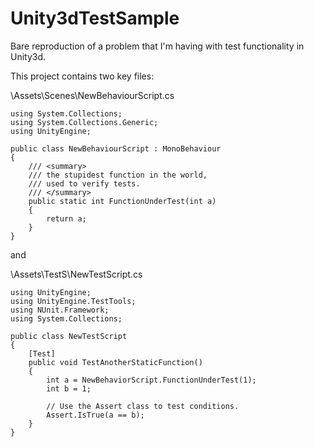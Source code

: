 # Unity3dTestSample

Bare reproduction of a problem that I'm having with test functionality in Unity3d. 

This project contains two key files:  

\Assets\Scenes\NewBehaviourScript.cs

```
using System.Collections;
using System.Collections.Generic;
using UnityEngine;

public class NewBehaviourScript : MonoBehaviour 
{
	/// <summary>
	/// the stupidest function in the world, 
	/// used to verify tests.
	/// </summary>
	public static int FunctionUnderTest(int a)
	{
		return a;
	}
}
```

and 

\Assets\TestS\NewTestScript.cs

```
using UnityEngine;
using UnityEngine.TestTools;
using NUnit.Framework;
using System.Collections;

public class NewTestScript 
{
    [Test]
    public void TestAnotherStaticFunction() 
    {
        int a = NewBehaviorScript.FunctionUnderTest(1);
        int b = 1;

        // Use the Assert class to test conditions.
        Assert.IsTrue(a == b);
    }
}
```
